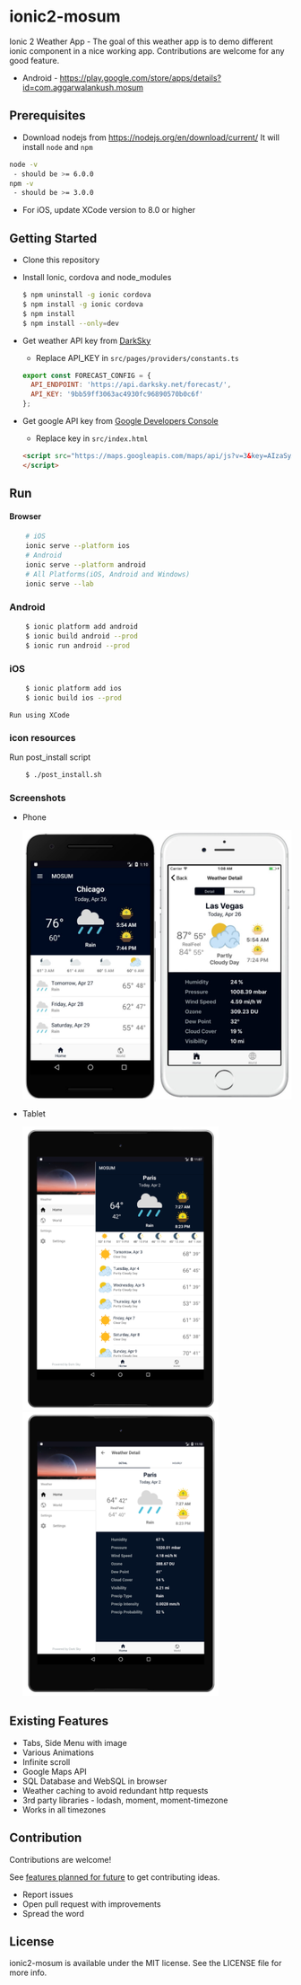 # ionic2-mosum
Ionic 2 Weather App - The goal of this weather app is to demo different ionic component in a nice working app. Contributions are welcome for any good feature.
- Android - https://play.google.com/store/apps/details?id=com.aggarwalankush.mosum

## Prerequisites
- Download nodejs from https://nodejs.org/en/download/current/ It will install `node` and `npm`
```bash
node -v
 - should be >= 6.0.0
npm -v
 - should be >= 3.0.0
```
- For iOS, update XCode version to 8.0 or higher

## Getting Started

* Clone this repository

* Install Ionic, cordova and node_modules

    ```bash
    $ npm uninstall -g ionic cordova
    $ npm install -g ionic cordova
    $ npm install
    $ npm install --only=dev  
    ```
* Get weather API key from [DarkSky](https://darksky.net)
  * Replace API_KEY in `src/pages/providers/constants.ts`
  ```js
  export const FORECAST_CONFIG = {
    API_ENDPOINT: 'https://api.darksky.net/forecast/',
    API_KEY: '9bb59ff3063ac4930fc96890570b0c6f'
  };
  ```
* Get google API key from [Google Developers Console](https://console.developers.google.com/apis/credentials)
  * Replace key in `src/index.html`
  ```html
  <script src="https://maps.googleapis.com/maps/api/js?v=3&key=AIzaSyAZL0jdvdtBV_DmzLZ8yW53GHnhlRrbIAY&libraries=places">
  </script>
  ```

## Run

#### Browser
```bash
    # iOS 
    ionic serve --platform ios
    # Android
    ionic serve --platform android
    # All Platforms(iOS, Android and Windows)
    ionic serve --lab
```

### Android

```bash
    $ ionic platform add android
    $ ionic build android --prod
    $ ionic run android --prod
```

### iOS
```bash
    $ ionic platform add ios
    $ ionic build ios --prod
```    
    Run using XCode
    
### icon resources
Run post_install script
```bash
    $ ./post_install.sh
```    
    
### Screenshots

* Phone

  <img src="screenshots/android-ios-phone.jpg" alt="android-ios-phone" width="500"/>
  
* Tablet
  
  <img src="screenshots/tablet1.png" alt="tablet1" width="350"/>
  <img src="screenshots/tablet2.png" alt="tablet2" width="350"/>

## Existing Features

* Tabs, Side Menu with image
* Various Animations
* Infinite scroll
* Google Maps API
* SQL Database and WebSQL in browser
* Weather caching to avoid redundant http requests
* 3rd party libraries - lodash, moment, moment-timezone
* Works in all timezones 

## Contribution
Contributions are welcome!

See [features planned for future](https://github.com/aggarwalankush/ionic2-mosum/issues/2) to get contributing ideas.

* Report issues
* Open pull request with improvements
* Spread the word

## License
ionic2-mosum is available under the MIT license. See the LICENSE file for more info.

